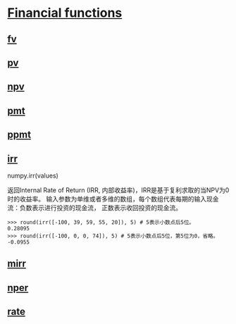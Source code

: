 # [Financial functions](https://docs.scipy.org/doc/numpy/reference/routines.financial.html)

## [fv]()

## [pv]()

## [npv]()

## [pmt]()

## [ppmt]()

## [irr](https://docs.scipy.org/doc/numpy/reference/generated/numpy.irr.html)

numpy.irr(values)

返回Internal Rate of Return (IRR, 内部收益率)，IRR是基于复利求取的当NPV为0时的收益率。
输入参数为单维或者多维的数组，每个数组代表每期的输入现金流：负数表示进行投资的现金流，
正数表示收回投资的现金流。

```
>>> round(irr([-100, 39, 59, 55, 20]), 5) # 5表示小数点后5位。
0.28095
>>> round(irr([-100, 0, 0, 74]), 5) # 5表示小数点后5位，第5位为0，省略。
-0.0955
```

## [mirr]()

## [nper]()

## [rate]()
